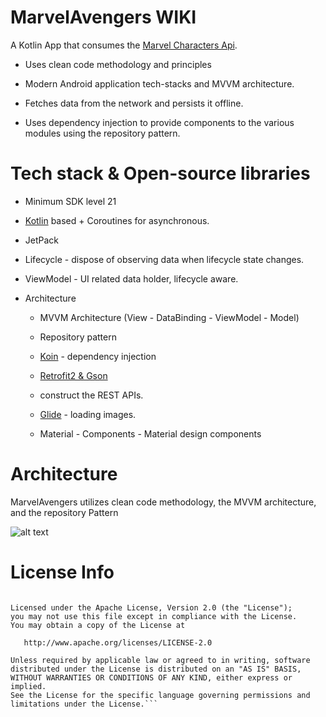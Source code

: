 # MarvelAvengers WIKI

A Kotlin App that consumes the [Marvel Characters Api](https://developer.marvel.com/documentation/getting_started). 

* Uses clean code methodology and principles 

* Modern Android application tech-stacks and MVVM architecture. 

* Fetches data from the network and persists it offline. 

* Uses dependency injection to provide components to the various modules using the repository pattern.



# Tech stack & Open-source libraries

* Minimum SDK level 21

* [Kotlin](https://developer.android.com/kotlin) based + Coroutines for asynchronous.

* JetPack

* Lifecycle - dispose of observing data when lifecycle state changes.

* ViewModel - UI related data holder, lifecycle aware.

* Architecture

    * MVVM Architecture (View - DataBinding - ViewModel - Model)
    
    * Repository pattern
    
    * [Koin](https://medium.com/mobile-app-development-publication/setting-up-android-modules-with-koin-962534395a3e) - dependency injection
    
    * [Retrofit2 & Gson](https://stackoverflow.com/questions/46428477/how-to-make-two-retrofit-calls-and-combine-results?noredirect=1&lq=1)
    - construct the REST APIs.
    
    * [Glide](https://androidwave.com/loading-images-using-data-binding/) - loading images.
    
    * Material - Components - Material design components


# Architecture

MarvelAvengers utilizes clean code methodology, the MVVM architecture, and the repository Pattern

![alt text](https://miro.medium.com/max/606/1*BpxMFh7DdX0_hqX6ABkDgw.png)

# License Info

```Designed and developed by 2020 complextheory (Jarvis Charles)

Licensed under the Apache License, Version 2.0 (the "License");
you may not use this file except in compliance with the License.
You may obtain a copy of the License at

   http://www.apache.org/licenses/LICENSE-2.0

Unless required by applicable law or agreed to in writing, software
distributed under the License is distributed on an "AS IS" BASIS,
WITHOUT WARRANTIES OR CONDITIONS OF ANY KIND, either express or implied.
See the License for the specific language governing permissions and
limitations under the License.```
